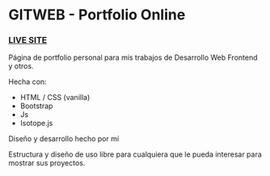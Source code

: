 # GITWEB - Portfolio Online

### [LIVE SITE](https://guido732.github.io/gitweb/)

Página de portfolio personal para mis trabajos de Desarrollo Web Frontend y otros.

Hecha con:

-   HTML / CSS (vanilla)
-   Bootstrap
-   Js
-   Isotope.js

Diseño y desarrollo hecho por mí

Estructura y diseño de uso libre para cualquiera que le pueda interesar para mostrar sus proyectos.
